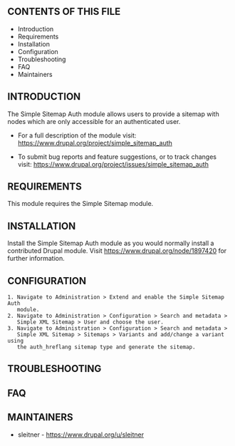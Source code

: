CONTENTS OF THIS FILE
---------------------

 * Introduction
 * Requirements
 * Installation
 * Configuration
 * Troubleshooting
 * FAQ
 * Maintainers


INTRODUCTION
------------

The Simple Sitemap Auth module allows users to provide a sitemap with nodes
which are only accessible for an authenticated user.


 * For a full description of the module visit:
   https://www.drupal.org/project/simple_sitemap_auth

 * To submit bug reports and feature suggestions, or to track changes visit:
   https://www.drupal.org/project/issues/simple_sitemap_auth


REQUIREMENTS
------------

This module requires the Simple Sitemap module.


INSTALLATION
------------

Install the Simple Sitemap Auth module as you would normally install a
contributed Drupal module. Visit https://www.drupal.org/node/1897420 for further
information.


CONFIGURATION
-------------

    1. Navigate to Administration > Extend and enable the Simple Sitemap Auth
       module.
    2. Navigate to Administration > Configuration > Search and metadata >
       Simple XML Sitemap > User and choose the user.
    3. Navigate to Administration > Configuration > Search and metadata >
       Simple XML Sitemap > Sitemaps > Variants and add/change a variant using
       the auth_hreflang sitemap type and generate the sitemap.


TROUBLESHOOTING
---------------


FAQ
---


MAINTAINERS
-----------

 * sleitner - https://www.drupal.org/u/sleitner

